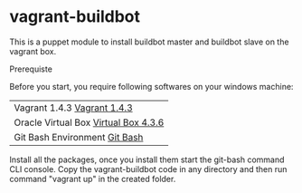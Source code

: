 <h1>vagrant-buildbot</h1>
<p>This is a puppet module to install buildbot master and buildbot slave on the vagrant box.</p>

<p>Prerequiste</p>

<p>Before you start, you require following softwares on your windows machine:</p>
<table>
<tr>
  <td>Vagrant 1.4.3 <a href="https://releases.hashicorp.com/vagrant/1.4.3/vagrant_1.4.3.msi"> Vagrant 1.4.3 </a></td>
</tr>
<tr>
  <td>Oracle Virtual Box <a href="http://download.virtualbox.org/virtualbox/4.3.6/VirtualBox-4.3.6-91406-Win.exe"> Virtual Box 4.3.6 </a> </td>
  </tr>
<tr>
<td>Git Bash Environment <a href="https://github.com/git-for-windows/git/releases/download/v2.7.0.windows.1/Git-2.7.0-64-bit.exe">Git Bash </a></td>
</tr>
</table>

<p>Install all the packages, once you install them start the git-bash command CLI console. Copy the vagrant-buildbot code in any directory and then run command "vagrant up" in the created folder.</p>
